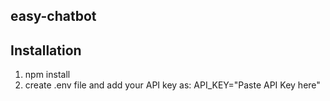 ## easy-chatbot
## Installation
1. npm install
2. create .env file and add your API key as:
     API_KEY="Paste API Key here"
